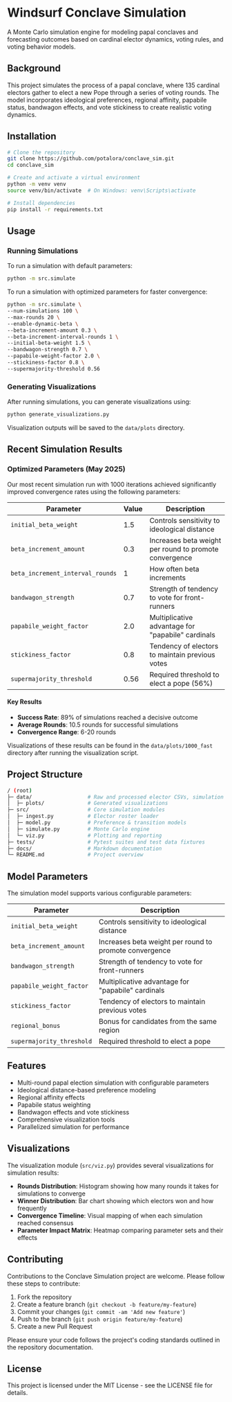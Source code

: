 # Windsurf Conclave Simulation

A Monte Carlo simulation engine for modeling papal conclaves and forecasting outcomes based on cardinal elector dynamics, voting rules, and voting behavior models.

## Background

This project simulates the process of a papal conclave, where 135 cardinal electors gather to elect a new Pope through a series of voting rounds. The model incorporates ideological preferences, regional affinity, papabile status, bandwagon effects, and vote stickiness to create realistic voting dynamics.

## Installation

```bash
# Clone the repository
git clone https://github.com/potalora/conclave_sim.git
cd conclave_sim

# Create and activate a virtual environment
python -m venv venv
source venv/bin/activate  # On Windows: venv\Scripts\activate

# Install dependencies
pip install -r requirements.txt
```

## Usage

### Running Simulations

To run a simulation with default parameters:

```bash
python -m src.simulate
```

To run a simulation with optimized parameters for faster convergence:

```bash
python -m src.simulate \
--num-simulations 100 \
--max-rounds 20 \
--enable-dynamic-beta \
--beta-increment-amount 0.3 \
--beta-increment-interval-rounds 1 \
--initial-beta-weight 1.5 \
--bandwagon-strength 0.7 \
--papabile-weight-factor 2.0 \
--stickiness-factor 0.8 \
--supermajority-threshold 0.56
```

### Generating Visualizations

After running simulations, you can generate visualizations using:

```bash
python generate_visualizations.py
```

Visualization outputs will be saved to the `data/plots` directory.

## Recent Simulation Results

### Optimized Parameters (May 2025)

Our most recent simulation run with 1000 iterations achieved significantly improved convergence rates using the following parameters:

| Parameter | Value | Description |
|-----------|-------|-------------|
| `initial_beta_weight` | 1.5 | Controls sensitivity to ideological distance |
| `beta_increment_amount` | 0.3 | Increases beta weight per round to promote convergence |
| `beta_increment_interval_rounds` | 1 | How often beta increments |
| `bandwagon_strength` | 0.7 | Strength of tendency to vote for front-runners |
| `papabile_weight_factor` | 2.0 | Multiplicative advantage for "papabile" cardinals |
| `stickiness_factor` | 0.8 | Tendency of electors to maintain previous votes |
| `supermajority_threshold` | 0.56 | Required threshold to elect a pope (56%) |

#### Key Results

- **Success Rate**: 89% of simulations reached a decisive outcome
- **Average Rounds**: 10.5 rounds for successful simulations
- **Convergence Range**: 6-20 rounds

Visualizations of these results can be found in the `data/plots/1000_fast` directory after running the visualization script.

## Project Structure

```bash
/ (root)
├─ data/                  # Raw and processed elector CSVs, simulation results
│  ├─ plots/              # Generated visualizations
├─ src/                   # Core simulation modules
│  ├─ ingest.py           # Elector roster loader
│  ├─ model.py            # Preference & transition models
│  ├─ simulate.py         # Monte Carlo engine
│  └─ viz.py              # Plotting and reporting
├─ tests/                 # Pytest suites and test data fixtures
├─ docs/                  # Markdown documentation
└─ README.md              # Project overview
```

## Model Parameters

The simulation model supports various configurable parameters:

| Parameter | Description |
|-----------|-------------|
| `initial_beta_weight` | Controls sensitivity to ideological distance |
| `beta_increment_amount` | Increases beta weight per round to promote convergence |
| `bandwagon_strength` | Strength of tendency to vote for front-runners |
| `papabile_weight_factor` | Multiplicative advantage for "papabile" cardinals |
| `stickiness_factor` | Tendency of electors to maintain previous votes |
| `regional_bonus` | Bonus for candidates from the same region |
| `supermajority_threshold` | Required threshold to elect a pope |

## Features

- Multi-round papal election simulation with configurable parameters
- Ideological distance-based preference modeling
- Regional affinity effects
- Papabile status weighting
- Bandwagon effects and vote stickiness
- Comprehensive visualization tools
- Parallelized simulation for performance

## Visualizations

The visualization module (`src/viz.py`) provides several visualizations for simulation results:

- **Rounds Distribution**: Histogram showing how many rounds it takes for simulations to converge
- **Winner Distribution**: Bar chart showing which electors won and how frequently
- **Convergence Timeline**: Visual mapping of when each simulation reached consensus
- **Parameter Impact Matrix**: Heatmap comparing parameter sets and their effects

## Contributing

Contributions to the Conclave Simulation project are welcome. Please follow these steps to contribute:

1. Fork the repository
2. Create a feature branch (`git checkout -b feature/my-feature`)
3. Commit your changes (`git commit -am 'Add new feature'`)
4. Push to the branch (`git push origin feature/my-feature`)
5. Create a new Pull Request

Please ensure your code follows the project's coding standards outlined in the repository documentation.

## License

This project is licensed under the MIT License - see the LICENSE file for details.
